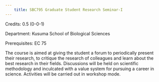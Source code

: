 ```yaml
---
    title: SBC795 Graduate Student Research Seminar-I
---
```

Credits: 0.5 (0-0-1)

Department: Kusuma School of Biological Sciences

Prerequisites: EC 75

The course is aimed at giving the student a forum to periodically present their research, to critique the research of colleagues and learn about the best research in their fields. Discussions will be held on scientific methodology and inculcated with a value system for pursuing a career in science. Activities will be carried out in workshop mode.